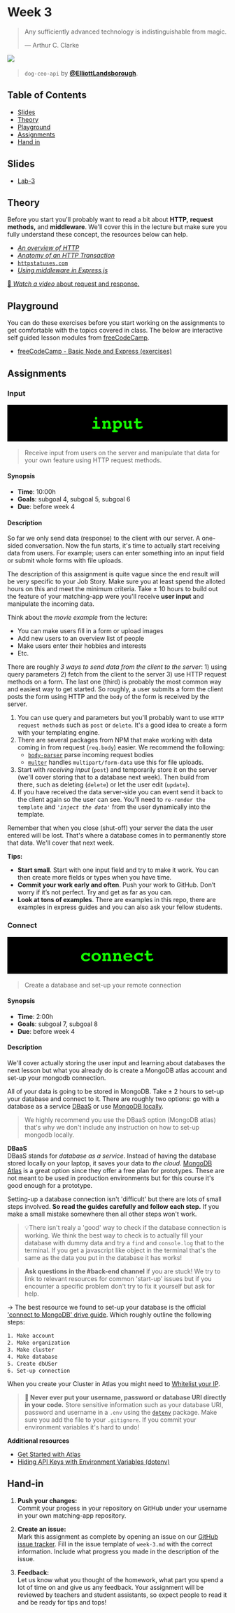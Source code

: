 # Week 3

> Any sufficiently advanced technology is indistinguishable from magic.
>
> — Arthur C. Clarke

[![][inspiration-cover]][inspiration-link]

> `dog-ceo-api` by [**@ElliottLandsborough**][inspiration-author].

## Table of Contents

*  [Slides](#slides)
*  [Theory](#theory)
*  [Playground](#playground)
*  [Assignments](#assignments)
*  [Hand in](#hand-in)

## Slides
* [Lab-3][lab3]

## Theory

Before you start you'll probably want to read a bit about **HTTP,** **request methods,** and **middleware**. We'll cover this in the lecture but make sure you fully understand these concept, the resources below can help.

*  [_An overview of HTTP_](https://developer.mozilla.org/en-US/docs/Web/HTTP/Overview)
*  [_Anatomy of an HTTP Transaction_](https://nodejs.org/en/docs/guides/anatomy-of-an-http-transaction/)
*  [`httpstatuses.com`](https://httpstatuses.com)
*  [_Using middleware in Express.js_](https://expressjs.com/en/guide/using-middleware.html)

[🎦 _Watch a video_ about request and response.][videorequest]

## Playground

You can do these exercises before you start working on the assignments to get comfortable with the topics covered in class. The below are interactive self guided lesson modules from [freeCodeCamp](https://www.freecodecamp.org). 

* [freeCodeCamp - Basic Node and Express (exercises)](https://www.freecodecamp.org/learn/back-end-development-and-apis/#basic-node-and-express)

## Assignments

### Input

![Input banner](assets/banners/input.jpg)
> Receive input from users on the server and manipulate that data for your own feature using HTTP request methods.


#### Synopsis

*  **Time**: 10:00h
*  **Goals**: subgoal 4, subgoal 5, subgoal 6
*  **Due**: before week 4

#### Description

So far we only send data (response) to the client with our server. A one-sided conversation. Now the fun starts, it's time to actually start receiving data from users. For example; users can enter something into an input field or submit whole forms with file uploads.

The description of this assignment is quite vague since the end result will be very specific to your Job Story. Make sure you at least spend the alloted hours on this and meet the minimum criteria. Take ± 10 hours to build out the feature of your matching-app were you'll receive **user input** and manipulate the incoming data. 

Think about the _movie example_ from the lecture:

*  You can make users fill in a form or upload images
*  Add new users to an overview list of people
*  Make users enter their hobbies and interests
*  Etc.

There are roughly _3 ways to send data from the client to the server_: 1) using query parameters 2) fetch from the client to the server 3) use HTTP request methods on a form. The last one (third) is probably the most common way and easiest way to get started. So roughly, a user submits a form the client posts the form using HTTP and the `body` of the form is received by the server.

1. You can use query and parameters but you'll probably want to use `HTTP request methods` such as `post` or `delete`. It's a good idea to create a form with your templating engine.
2. There are several packages from NPM that make working with data coming in from request (`req.body`) easier. We recommend the following:
   * [`body-parser`][body] parse incoming request bodies
   * [`multer`][multer] handles `multipart/form-data` use this for file uploads.
3. Start with _receiving input_ (`post`) and temporarily store it on the server (we'll cover storing that to a database next week). Then build from there, such as deleting (`delete`) or let the user edit (`update`).
4. If you have received the data server-side you can event send it back to the client again so the user can see. You'll need to `re-render the template` and _`'inject the data'`_ from the user dynamically into the template.

Remember that when you close (shut-off) your server the data the user entered will be lost. That's where a database comes in to permanently store that data. We'll cover that next week.

**Tips:**
* **Start small**. Start with one input field and try to make it work. You can then create more fields or types when you have time.
* **Commit your work early and often**. Push your work to GitHub. Don’t worry if it’s not perfect. Try and get as far as you can.
* **Look at tons of examples**. There are examples in this repo, there are examples in express guides and you can also ask your fellow students.

### Connect

![Connect banner](assets/banners/connect.jpg)

> Create a database and set-up your remote connection 

#### Synopsis

- **Time**: 2:00h
- **Goals**: subgoal 7, subgoal 8
- **Due**: before week 4

#### Description

We'll cover actually storing the user input and learning about databases the next lesson but what you already do is create a MongoDB atlas account and set-up your mongodb connection. 

All of your data is going to be stored in MongoDB. Take ± 2 hours to set-up your database and connect to it. There are roughly two options: go with a database as a service [DBaaS](https://www.mongodb.com/cloud/atlas) or use [MongoDB locally](https://docs.mongodb.com/manual/tutorial/install-mongodb-on-os-x/).

> We highly recommend you use the DBaaS option (MongoDB atlas) that's why we don't include any instruction on how to set-up mongodb locally.

**DBaaS**  
DBaaS stands for _database as a service_. Instead of having the database stored locally on your laptop, it saves your data to _the cloud_. [MongoDB Atlas](https://www.mongodb.com/cloud/atlas) is a great option since they offer a free plan for prototypes. These are not meant to be used in production environments but for this course it's good enough for a prototype.

Setting-up a database connection isn't 'difficult' but there are lots of small steps involved. **So read the guides carefully and follow each step.** If you make a small mistake somewhere then all other steps won't work.

> 💡There isn't realy a 'good' way to check if the database connection is working. We think the best way to check is to actually fill your database with dummy data and try a `find` and `console.log` that to the terminal. If you get a javascript like object in the terminal that's the same as the data you put in the database it has works!

> **Ask questions in the #back-end channel** if you are stuck! We try to link to relevant resources for common 'start-up' issues but if you encounter a specific problem don't try to fix it yourself but ask for help.

→ The best resource we found to set-up your database is the official ['connect to MongoDB' drive guide](https://docs.mongodb.com/guides/server/drivers/). Which roughly outline the following steps:

```
1. Make account
2. Make organization
3. Make cluster
4. Make database
5. Create dbUSer
6. Set-up connection
```

When you create your Cluster in Atlas you might need to [Whitelist your IP](https://docs.atlas.mongodb.com/security-whitelist/).

> **🚨 Never ever put your username, password or database URI directly in your code.**
> Store sensitive information such as your database URI, password and username in a `.env` using the [`dotenv`](https://www.npmjs.com/package/dotenv) package. Make sure you add the file to your `.gitignore`. If you commit your environment variables it's hard to undo!



**Additional resources**

- [Get Started with Atlas](https://docs.atlas.mongodb.com/getting-started)
- [Hiding API Keys with Environment Variables (dotenv)](https://thecodingtrain.com/Courses/data-and-apis/3.4-hiding-api-key.html)

## Hand-in

1. **Push your changes:**  
Commit your progess in your repository on GitHub under your username in your own matching-app repository.

2. **Create an issue:**  
Mark this assignment as complete by opening an issue on our [GitHub issue tracker][issues]. Fill in the issue template of `week-3.md` with the correct information. Include what progress you made in the description of the issue.

3. **Feedback:**  
Let us know what you thought of the homework, what part you spend a lot of time on and give us any feedback. Your assignment will be reviewed by teachers and student assistants, so expect people to read it and be ready for tips and tops!



[inspiration-cover]: assets/images/dog-ceo.png
[inspiration-link]: https://dog.ceo
[inspiration-author]: https://github.com/ElliottLandsborough

[pug]: https://pugjs.org/api/getting-started.html
[ejs]: https://ejs.co/
[handlebars]: https://handlebarsjs.com/
[guide]: https://expressjs.com/en/guide/routing.html
[workshopper]: https://github.com/azat-co/expressworks
[query]: https://www.youtube.com/watch?v=zDovsTG2a7g
[template]: https://expressjs.com/en/guide/using-template-engines.html
[issues]: https://github.com/cmda-bt/be-course-21-22/issues/new/choose

[body]: https://www.npmjs.com/package/body-parser
[multer]: https://www.npmjs.com/package/multer#readme
[videorequest]: https://www.youtube.com/watch?v=IS3HRyUXJX0
[env]: https://www.youtube.com/watch?v=17UVejOw3zA

[lab3]: /slides/be_21-22_lab-3.pdf

